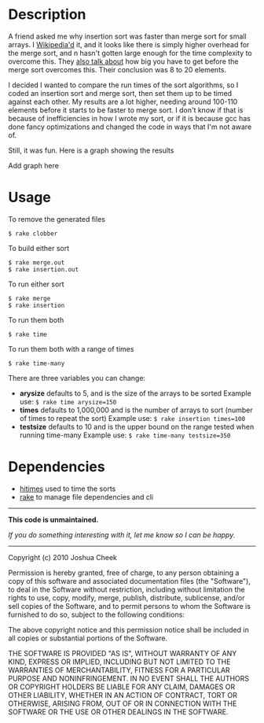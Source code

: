 Description
===========

A friend asked me why insertion sort was faster than merge sort for small arrays. I [Wikipedia'd](http://en.wikipedia.org/wiki/Divide-and-conquer_algorithm#Choosing_the_base_cases) it, and it looks like there is simply higher overhead for the merge sort, and n hasn't gotten large enough for the time complexity to overcome this. They [also talk about](http://en.wikipedia.org/wiki/Insertion_sort#Comparisons_to_other_sorting_algorithms) how big you have to get before the merge sort overcomes this. Their conclusion was 8 to 20 elements.

I decided I wanted to compare the run times of the sort algorithms, so I coded an insertion sort and merge sort, then set them up to be timed against each other. My results are a lot higher, needing around 100-110 elements before it starts to be faster to merge sort. I don't know if that is because of inefficiencies in how I wrote my sort, or if it is because gcc has done fancy optimizations and changed the code in ways that I'm not aware of.

Still, it was fun. Here is a graph showing the results

Add graph here


Usage
=====

To remove the generated files

    $ rake clobber

To build either sort

    $ rake merge.out
    $ rake insertion.out

To run either sort

    $ rake merge
    $ rake insertion

To run them both 

    $ rake time

To run them both with a range of times

    $ rake time-many

There are three variables you can change:

* **arysize** defaults to 5, and is the size of the arrays to be sorted 
  Example use: `$ rake time arysize=150`
* **times** defaults to 1,000,000 and is the number of arrays to sort (number of times to repeat the sort)
  Example use: `$ rake insertion times=100`
* **testsize** defaults to 10 and is the upper bound on the range tested when running time-many
  Example use: `$ rake time-many testsize=350`


Dependencies
============

* [hitimes](http://rubygems.org/gems/hitimes) used to time the sorts
* [rake](http://rubygems.org/gems/rake) to manage file dependencies and cli


---------------------------------------

**This code is unmaintained.** 

_If you do something interesting with it, let me know so I can be happy._

---------------------------------------

Copyright (c) 2010 Joshua Cheek

 Permission is hereby granted, free of charge, to any person obtaining a copy
 of this software and associated documentation files (the "Software"), to deal
 in the Software without restriction, including without limitation the rights
 to use, copy, modify, merge, publish, distribute, sublicense, and/or sell
 copies of the Software, and to permit persons to whom the Software is
 furnished to do so, subject to the following conditions:

 The above copyright notice and this permission notice shall be included in
 all copies or substantial portions of the Software.

 THE SOFTWARE IS PROVIDED "AS IS", WITHOUT WARRANTY OF ANY KIND, EXPRESS OR
 IMPLIED, INCLUDING BUT NOT LIMITED TO THE WARRANTIES OF MERCHANTABILITY,
 FITNESS FOR A PARTICULAR PURPOSE AND NONINFRINGEMENT. IN NO EVENT SHALL THE
 AUTHORS OR COPYRIGHT HOLDERS BE LIABLE FOR ANY CLAIM, DAMAGES OR OTHER
 LIABILITY, WHETHER IN AN ACTION OF CONTRACT, TORT OR OTHERWISE, ARISING FROM,
 OUT OF OR IN CONNECTION WITH THE SOFTWARE OR THE USE OR OTHER DEALINGS IN
 THE SOFTWARE.
